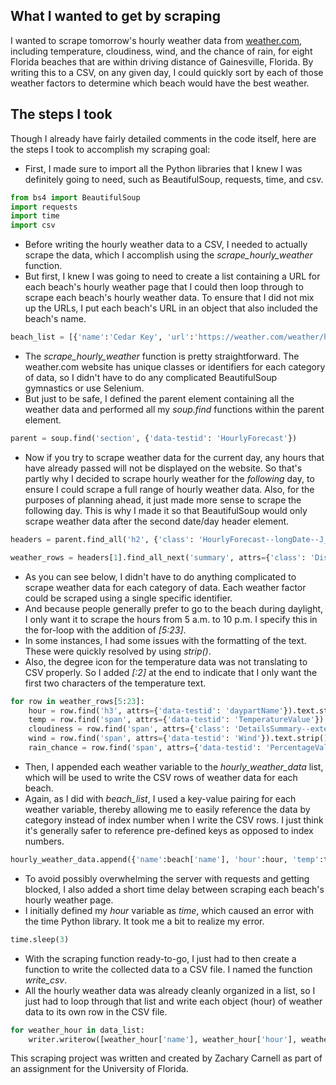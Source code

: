 ## What I wanted to get by scraping

I wanted to scrape tomorrow's hourly weather data from [weather.com](https://weather.com/), including temperature, cloudiness, wind, and the chance of rain, for eight Florida beaches that are within driving distance of Gainesville, Florida. By writing this to a CSV, on any given day, I could quickly sort by each of those weather factors to determine which beach would have the best weather.

## The steps I took

Though I already have fairly detailed comments in the code itself, here are the steps I took to accomplish my scraping goal:

- First, I made sure to import all the Python libraries that I knew I was definitely going to need, such as BeautifulSoup, requests, time, and csv.

```python
from bs4 import BeautifulSoup
import requests
import time
import csv
```

- Before writing the hourly weather data to a CSV, I needed to actually scrape the data, which I accomplish using the *scrape_hourly_weather* function.
- But first, I knew I was going to need to create a list containing a URL for each beach's hourly weather page that I could then loop through to scrape each beach's hourly weather data. To ensure that I did not mix up the URLs, I put each beach's URL in an object that also included the beach's name.

```python
beach_list = [{'name':'Cedar Key', 'url':'https://weather.com/weather/hourbyhour/l/Cedar+Key+FL?canonicalCityId=bb28a62d2243110b4fb73bc365ff5055a642b46474198b2d0d95907489f821f9'}, {'name':'Crescent Beach', 'url':'https://weather.com/weather/hourbyhour/l/Crescent+Beach+FL+USFL0994:1:US'}, {'name':'Fernandina Beach', 'url':'https://weather.com/weather/hourbyhour/l/Fernandina+Beach+FL?canonicalCityId=e2b080b1185d1ed5dddf546006ca29ba4c56243763a9fe5bc3ba12868343bad9'}, {'name':'Flagler Beach', 'url':'https://weather.com/weather/hourbyhour/l/Flagler+Beach+FL?canonicalCityId=257a6dc20177db56e73faaf6bf1c6a984bdeec76761d81764e944aaa85b25ca1'}, {'name':'Jacksonville Beach', 'url':'https://weather.com/weather/hourbyhour/l/Jacksonville+Beach+FL?canonicalCityId=8cd17a4ef12fc87328ae54dd7a3adb84f37d3ef7b70c791800e070c8261f5f6c'}, {'name':'Neptune Beach', 'url':'https://weather.com/weather/hourbyhour/l/Neptune+Beach+FL?canonicalCityId=41fd51fa06c503f9abf98d97876d9b6618e773c69d8b4c8c0160b52b0abb696b'}, {'name':'St. Augustine Beach', 'url':'https://weather.com/weather/hourbyhour/l/587a164e718da1d014e46176e4dceae6c76525f26ed40c4a79fa14deb1a8d33f'}, {'name':'St. Pete Beach', 'url':'https://weather.com/weather/hourbyhour/l/c929d484ba3a462ae3f93dcd8040ca1e28a85e81d2c75da93da25469d38f4367'}]

```

- The *scrape_hourly_weather* function is pretty straightforward. The weather.com website has unique classes or identifiers for each category of data, so I didn't have to do any complicated BeautifulSoup gymnastics or use Selenium.
- But just to be safe, I defined the parent element containing all the weather data and performed all my *soup.find* functions within the parent element.

```python
parent = soup.find('section', {'data-testid': 'HourlyForecast'})
```

- Now if you try to scrape weather data for the current day, any hours that have already passed will not be displayed on the website. So that's partly why I decided to scrape hourly weather for the *following* day, to ensure I could scrape a full range of hourly weather data. Also, for the purposes of planning ahead, it just made more sense to scrape the following day. This is why I made it so that BeautifulSoup would only scrape weather data after the second date/day header element.

```python
headers = parent.find_all('h2', {'class': 'HourlyForecast--longDate--J_Pdh'})

weather_rows = headers[1].find_all_next('summary', attrs={'class': 'Disclosure--Summary--3GiL4'})
```

- As you can see below, I didn't have to do anything complicated to scrape weather data for each category of data. Each weather factor could be scraped using a single specific identifier.
- And because people generally prefer to go to the beach during daylight, I only want it to scrape the hours from 5 a.m. to 10 p.m. I specify this in the for-loop with the addition of *[5:23]*.
- In some instances, I had some issues with the formatting of the text. These were quickly resolved by using *strip()*.
- Also, the degree icon for the temperature data was not translating to CSV properly. So I added *[:2]* at the end to indicate that I only want the first two characters of the temperature text.

```python
for row in weather_rows[5:23]:
    hour = row.find('h3', attrs={'data-testid': 'daypartName'}).text.strip()
    temp = row.find('span', attrs={'data-testid': 'TemperatureValue'}).text.strip()[:2]
    cloudiness = row.find('span', attrs={'class': 'DetailsSummary--extendedData--307Ax'}).text.strip()
    wind = row.find('span', attrs={'data-testid': 'Wind'}).text.strip()
    rain_chance = row.find('span', attrs={'data-testid': 'PercentageValue'}).text.strip()
```

- Then, I appended each weather variable to the *hourly_weather_data* list, which will be used to write the CSV rows of weather data for each beach.
- Again, as I did with *beach_list*, I used a key-value pairing for each weather variable, thereby allowing me to easily reference the data by category instead of index number when I write the CSV rows. I just think it's generally safer to reference pre-defined keys as opposed to index numbers.

```python
hourly_weather_data.append({'name':beach['name'], 'hour':hour, 'temp':temp, 'cloudiness':cloudiness, 'wind':wind, 'rain_chance':rain_chance})
```

- To avoid possibly overwhelming the server with requests and getting blocked, I also added a short time delay between scraping each beach's hourly weather page.
- I initially defined my *hour* variable as *time*, which caused an error with the time Python library. It took me a bit to realize my error.

```python
time.sleep(3)
```

- With the scraping function ready-to-go, I just had to then create a function to write the collected data to a CSV file. I named the function *write_csv*.
- All the hourly weather data was already cleanly organized in a list, so I just had to loop through that list and write each object (hour) of weather data to its own row in the CSV file.

```python
for weather_hour in data_list:
    writer.writerow([weather_hour['name'], weather_hour['hour'], weather_hour['temp'], weather_hour['cloudiness'], weather_hour['wind'], weather_hour['rain_chance']])
```
This scraping project was written and created by Zachary Carnell as part of an assignment for the University of Florida.
